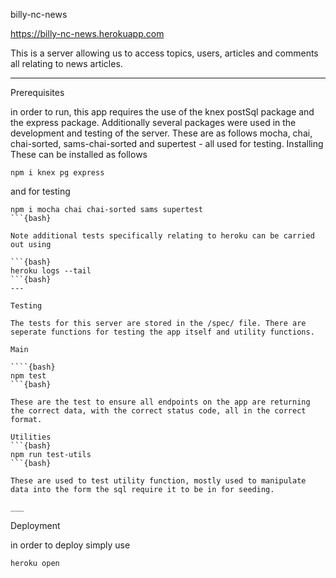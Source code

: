 billy-nc-news

https://billy-nc-news.herokuapp.com

This is a server allowing us to access topics, users, articles and comments all relating to news articles.

---

Prerequisites

in order to run, this app requires the use of the knex postSql package and the express package. Additionally several packages were used in the development and testing of the server. These are as follows mocha, chai, chai-sorted, sams-chai-sorted and supertest - all used for testing.
Installing
These can be installed as follows

```{Bash}
npm i knex pg express

```

and for testing

`````{bash}
npm i mocha chai chai-sorted sams supertest
```{bash}

Note additional tests specifically relating to heroku can be carried out using

```{bash}
heroku logs --tail
```{bash}
---

Testing

The tests for this server are stored in the /spec/ file. There are seperate functions for testing the app itself and utility functions.

Main

````{bash}
npm test
```{bash}

These are the test to ensure all endpoints on the app are returning the correct data, with the correct status code, all in the correct format.

Utilities
```{bash}
npm run test-utils
```{bash}

These are used to test utility function, mostly used to manipulate data into the form the sql require it to be in for seeding.

___
`````

Deployment

in order to deploy simply use

```{bash}
heroku open
```
